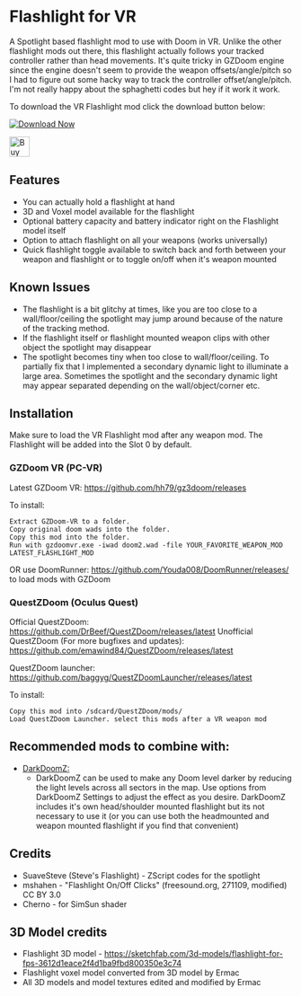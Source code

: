 # Flashlight for VR

A Spotlight based flashlight mod to use with Doom in VR. Unlike the other flashlight mods out there, this flashlight actually follows your tracked controller rather than head movements. It's quite tricky in GZDoom engine since the engine doesn't seem to provide the weapon offsets/angle/pitch so I had to figure out some hacky way to track the controller offset/angle/pitch. I'm not really happy about the sphaghetti codes but hey if it work it work.

To download the VR Flashlight mod click the download button below:

[![Download Now](https://raster.shields.io/github/downloads/iAmErmac/VR-Flashlight/total)](https://github.com/iAmErmac/VR-Flashlight/releases/latest)

[<img src="https://cdn.ko-fi.com/cdn/kofi2.png?v=2" height="36" alt="Buy me a Cofee!">](https://ko-fi.com/ermac)

## Features
* You can actually hold a flashlight at hand
* 3D and Voxel model available for the flashlight
* Optional battery capacity and battery indicator right on the Flashlight model itself
* Option to attach flashlight on all your weapons (works universally)
* Quick flashlight toggle available to switch back and forth between your weapon and flashlight or to toggle on/off when it's weapon mounted

## Known Issues
* The flashlight is a bit glitchy at times, like you are too close to a wall/floor/ceiling the spotlight may jump around because of the nature of the tracking method.
* If the flashlight itself or flashlight mounted weapon clips with other object the spotlight may disappear
* The spotlight becomes tiny when too close to wall/floor/ceiling. To partially fix that I implemented a secondary dynamic light to illuminate a large area. Sometimes the spotlight and the secondary dynamic light may appear separated depending on the wall/object/corner etc.

## Installation

Make sure to load the VR Flashlight mod after any weapon mod. The Flashlight will be added into the Slot 0 by default.

### GZDoom VR (PC-VR)

Latest GZDoom VR: https://github.com/hh79/gz3doom/releases

To install:

    Extract GZDoom-VR to a folder.
    Copy original doom wads into the folder.
    Copy this mod into the folder.
    Run with gzdoomvr.exe -iwad doom2.wad -file YOUR_FAVORITE_WEAPON_MOD LATEST_FLASHLIGHT_MOD
  
OR use DoomRunner: https://github.com/Youda008/DoomRunner/releases/ to load mods with GZDoom

### QuestZDoom (Oculus Quest)

Official QuestZDoom: https://github.com/DrBeef/QuestZDoom/releases/latest
Unofficial QuestZDoom (For more bugfixes and updates): https://github.com/emawind84/QuestZDoom/releases/latest

QuestZDoom launcher: https://github.com/baggyg/QuestZDoomLauncher/releases/latest

To install:

    Copy this mod into /sdcard/QuestZDoom/mods/
    Load QuestZDoom Launcher. select this mods after a VR weapon mod

## Recommended mods to combine with:

* [DarkDoomZ:](https://github.com/caligari87/darkdoomz/releases/latest)
  - DarkDoomZ can be used to make any Doom level darker by reducing the light levels across all sectors in the map. Use options from DarkDoomZ Settings to adjust the effect as you desire. DarkDoomZ includes it's own head/shoulder mounted flashlight but its not necessary to use it (or you can use both the headmounted and weapon mounted flashlight if you find that convenient)


## Credits

* SuaveSteve (Steve's Flashlight) - ZScript codes for the spotlight
* mshahen - "Flashlight On/Off Clicks" (freesound.org, 271109, modified) CC BY 3.0
* Cherno - for SimSun shader

## 3D Model credits

* Flashlight 3D model - https://sketchfab.com/3d-models/flashlight-for-fps-3612d1eace2f4d1ba9fbd800350e3c74
* Flashlight voxel model converted from 3D model by Ermac
* All 3D models and model textures edited and modified by Ermac
